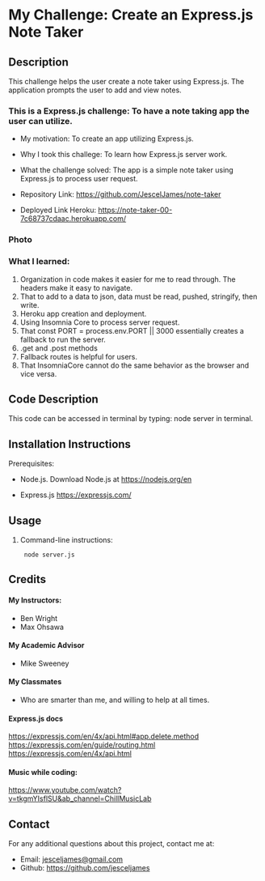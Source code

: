 # My Challenge: Create an Express.js Note Taker

## Description
This challenge helps the user create a note taker using Express.js. The application prompts the user to add and view notes.


### This is a Express.js challenge: To have a note taking app the user can utilize.

- My motivation:  To create an app utilizing Express.js.
- Why I took this challege: To learn how Express.js server work.
- What the challenge solved:  The app is a simple note taker using Express.js to process user request. 

- Repository Link: https://github.com/JescelJames/note-taker

- Deployed Link Heroku: https://note-taker-00-7c68737cdaac.herokuapp.com/



### Photo






### What I learned:  

1. Organization in code makes it easier for me to read through.  The headers make it easy to navigate.
2. That to add to a data to json, data must be read, pushed, stringify, then write.   
3. Heroku app creation and deployment.
4. Using Insomnia Core to process server request.
5. That const PORT = process.env.PORT || 3000 essentially creates a fallback to run the server.
6. .get and .post methods
7. Fallback routes is helpful for users.  
8. That InsomniaCore cannot do the same behavior as the browser and vice versa.

## Code Description
This code can be accessed in terminal by typing: node server in terminal. 


## Installation Instructions

Prerequisites:  
 - Node.js. Download Node.js at https://nodejs.org/en

 - Express.js https://expressjs.com/

 

 ## Usage
1. Command-line instructions:

        node server.js


## Credits

#### My Instructors:
- Ben Wright 
- Max Ohsawa 

#### My Academic Advisor
- Mike Sweeney

#### My Classmates
- Who are smarter than me, and willing to help at all times.





#### Express.js docs

https://expressjs.com/en/4x/api.html#app.delete.method
https://expressjs.com/en/guide/routing.html
https://expressjs.com/en/4x/api.html

#### Music while coding:
https://www.youtube.com/watch?v=tkgmYIsflSU&ab_channel=ChillMusicLab


## Contact
For any additional questions about this project, contact me at:
- Email: jesceljames@gmail.com
- Github: https://github.com/jesceljames



